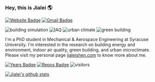 ### Hey, this is Jialei :earth_americas: 

[![Website Badge](https://img.shields.io/badge/-jialeishen.com-47CCCC?style=flat&logo=Google-Chrome&logoColor=white&link=http://jialeishen.com)](http://jialeishen.com)
[![Gmail Badge](https://img.shields.io/badge/-jshen20@syr.edu-00a2ed?style=flat&logo=Outlook&logoColor=white&link=mailto:jshen20@syr.edu)](mailto:jshen20@syr.edu)

![building simulation](https://img.shields.io/badge/-building%20simulation-gray) ![IAQ](https://img.shields.io/badge/-IAQ-gray) ![urban climate](https://img.shields.io/badge/-urban%20climate-gray) ![green building](https://img.shields.io/badge/-green%20building-gray) 

I'm a PhD student in Mechanical & Aerospace Engineering at Syracuse University. I'm interested in the research on building energy and environment, indoor air quality, green building, and urban microclimate. Please visit my personal page [jialeishen.com](http://www.jialeishen.com) to know more about me.

[![Years Badge](https://badges.pufler.dev/years/jialeishen)](https://badges.pufler.dev) 
[![Repos Badge](https://badges.pufler.dev/repos/jialeishen)](https://badges.pufler.dev) 
![visitors](https://visitor-badge.glitch.me/badge?page_id=jialeishen.visitor-badge)

[![Jialei's github stats](https://github-readme-stats.vercel.app/api?username=jialeishen&theme=dark)](https://github.com/jialeishen/github-readme-stats)

<!--
**jialeishen/jialeishen** is a ✨ _special_ ✨ repository because its `README.md` (this file) appears on your GitHub profile.

Here are some ideas to get you started:

- 🔭 I’m currently working on ...
- 🌱 I’m currently learning ...
- 👯 I’m looking to collaborate on ...
- 🤔 I’m looking for help with ...
- 💬 Ask me about ...
- 📫 How to reach me: ...
- 😄 Pronouns: ...
- ⚡ Fun fact: ...
-->
